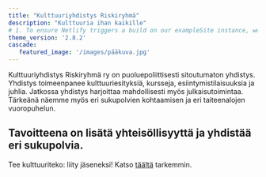 ```yaml
---
title: "Kulttuuriyhdistys Riskiryhmä"
description: "Kulttuuria ihan kaikille"
# 1. To ensure Netlify triggers a build on our exampleSite instance, we need to change a file in the exampleSite directory.
theme_version: '2.8.2'
cascade:
   featured_image: '/images/pääkuva.jpg'
---
```

Kulttuuriyhdistys Riskiryhmä ry on puoluepoliittisesti sitoutumaton yhdistys.
Yhdistys toimeenpanee kulttuuriesityksiä, kursseja, esiintymistilaisuuksia ja juhlia. Jatkossa yhdistys harjoittaa mahdollisesti myös julkaisutoimintaa. Tärkeänä näemme myös eri sukupolvien kohtaamisen ja eri taiteenalojen vuoropuhelun.

## Tavoitteena on lisätä yhteisöllisyyttä ja yhdistää eri sukupolvia.

Tee kulttuuriteko: liity jäseneksi! Katso [täältä](http://localhost:1313/about/) tarkemmin.

